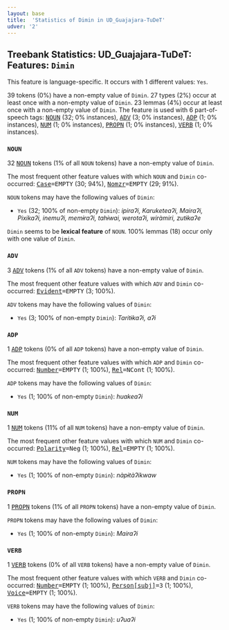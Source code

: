 ```yaml
---
layout: base
title:  'Statistics of Dimin in UD_Guajajara-TuDeT'
udver: '2'
---
```


## Treebank Statistics: UD_Guajajara-TuDeT: Features: `Dimin`

This feature is language-specific.
It occurs with 1 different values: `Yes`.

39 tokens (0%) have a non-empty value of `Dimin`.
27 types (2%) occur at least once with a non-empty value of `Dimin`.
23 lemmas (4%) occur at least once with a non-empty value of `Dimin`.
The feature is used with 6 part-of-speech tags: <tt><a href="gub_tudet-pos-NOUN.html">NOUN</a></tt> (32; 0% instances), <tt><a href="gub_tudet-pos-ADV.html">ADV</a></tt> (3; 0% instances), <tt><a href="gub_tudet-pos-ADP.html">ADP</a></tt> (1; 0% instances), <tt><a href="gub_tudet-pos-NUM.html">NUM</a></tt> (1; 0% instances), <tt><a href="gub_tudet-pos-PROPN.html">PROPN</a></tt> (1; 0% instances), <tt><a href="gub_tudet-pos-VERB.html">VERB</a></tt> (1; 0% instances).

### `NOUN`

32 <tt><a href="gub_tudet-pos-NOUN.html">NOUN</a></tt> tokens (1% of all `NOUN` tokens) have a non-empty value of `Dimin`.

The most frequent other feature values with which `NOUN` and `Dimin` co-occurred: <tt><a href="gub_tudet-feat-Case.html">Case</a></tt><tt>=EMPTY</tt> (30; 94%), <tt><a href="gub_tudet-feat-Nomzr.html">Nomzr</a></tt><tt>=EMPTY</tt> (29; 91%).

`NOUN` tokens may have the following values of `Dimin`:

* `Yes` (32; 100% of non-empty `Dimin`): <em>ipiraʔi, Karuketeaʔi, Mairaʔi, Pixikaʔi, inemuʔi, memɨraʔi, tahɨwai, werotaʔi, wiràmiri, zutɨkaʔe</em>

`Dimin` seems to be **lexical feature** of `NOUN`. 100% lemmas (18) occur only with one value of `Dimin`.

### `ADV`

3 <tt><a href="gub_tudet-pos-ADV.html">ADV</a></tt> tokens (1% of all `ADV` tokens) have a non-empty value of `Dimin`.

The most frequent other feature values with which `ADV` and `Dimin` co-occurred: <tt><a href="gub_tudet-feat-Evident.html">Evident</a></tt><tt>=EMPTY</tt> (3; 100%).

`ADV` tokens may have the following values of `Dimin`:

* `Yes` (3; 100% of non-empty `Dimin`): <em>Taritɨkaʔi, aʔi</em>

### `ADP`

1 <tt><a href="gub_tudet-pos-ADP.html">ADP</a></tt> tokens (0% of all `ADP` tokens) have a non-empty value of `Dimin`.

The most frequent other feature values with which `ADP` and `Dimin` co-occurred: <tt><a href="gub_tudet-feat-Number.html">Number</a></tt><tt>=EMPTY</tt> (1; 100%), <tt><a href="gub_tudet-feat-Rel.html">Rel</a></tt><tt>=NCont</tt> (1; 100%).

`ADP` tokens may have the following values of `Dimin`:

* `Yes` (1; 100% of non-empty `Dimin`): <em>huakeaʔi</em>

### `NUM`

1 <tt><a href="gub_tudet-pos-NUM.html">NUM</a></tt> tokens (11% of all `NUM` tokens) have a non-empty value of `Dimin`.

The most frequent other feature values with which `NUM` and `Dimin` co-occurred: <tt><a href="gub_tudet-feat-Polarity.html">Polarity</a></tt><tt>=Neg</tt> (1; 100%), <tt><a href="gub_tudet-feat-Rel.html">Rel</a></tt><tt>=EMPTY</tt> (1; 100%).

`NUM` tokens may have the following values of `Dimin`:

* `Yes` (1; 100% of non-empty `Dimin`): <em>nàpɨtàʔikwaw</em>

### `PROPN`

1 <tt><a href="gub_tudet-pos-PROPN.html">PROPN</a></tt> tokens (1% of all `PROPN` tokens) have a non-empty value of `Dimin`.

`PROPN` tokens may have the following values of `Dimin`:

* `Yes` (1; 100% of non-empty `Dimin`): <em>Mairaʔi</em>

### `VERB`

1 <tt><a href="gub_tudet-pos-VERB.html">VERB</a></tt> tokens (0% of all `VERB` tokens) have a non-empty value of `Dimin`.

The most frequent other feature values with which `VERB` and `Dimin` co-occurred: <tt><a href="gub_tudet-feat-Number.html">Number</a></tt><tt>=EMPTY</tt> (1; 100%), <tt><a href="gub_tudet-feat-Person-subj.html">Person[subj]</a></tt><tt>=3</tt> (1; 100%), <tt><a href="gub_tudet-feat-Voice.html">Voice</a></tt><tt>=EMPTY</tt> (1; 100%).

`VERB` tokens may have the following values of `Dimin`:

* `Yes` (1; 100% of non-empty `Dimin`): <em>uʔuaʔi</em>

